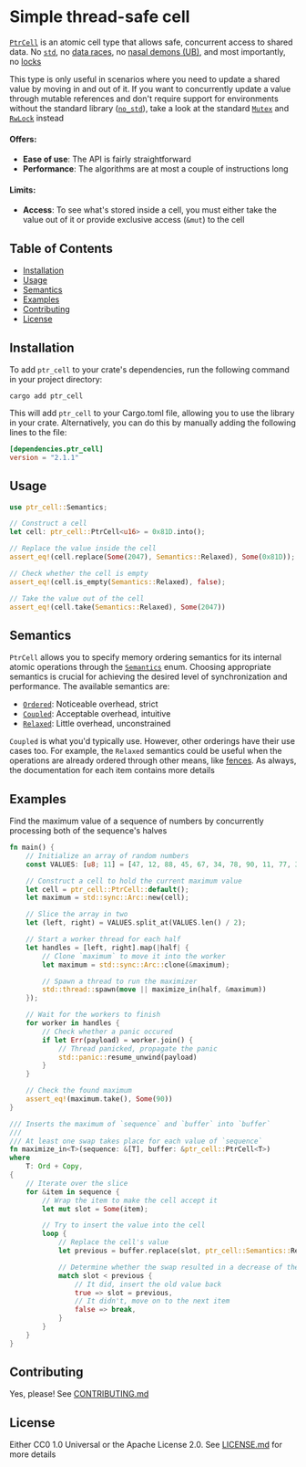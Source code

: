 # Simple thread-safe cell

[`PtrCell`][1] is an atomic cell type that allows safe, concurrent access to shared data. No
[`std`][2], no [data races][3], no [nasal demons (UB)][4], and most importantly, no [locks][5]

This type is only useful in scenarios where you need to update a shared value by moving in and out
of it. If you want to concurrently update a value through mutable references and don't require
support for environments without the standard library ([`no_std`][6]), take a look at the standard
[`Mutex`][7] and [`RwLock`][8] instead

#### Offers:
- **Ease of use**: The API is fairly straightforward
- **Performance**: The algorithms are at most a couple of instructions long

#### Limits:
- **Access**: To see what's stored inside a cell, you must either take the value out of it or
provide exclusive access (`&mut`) to the cell

## Table of Contents
- [Installation](#installation)
- [Usage](#usage)
- [Semantics](#semantics)
- [Examples](#examples)
- [Contributing](#contributing)
- [License](#license)

## Installation

To add `ptr_cell` to your crate's dependencies, run the following command in your project directory:

```shell
cargo add ptr_cell
```

This will add `ptr_cell` to your Cargo.toml file, allowing you to use the library in your crate.
Alternatively, you can do this by manually adding the following lines to the file:

```toml
[dependencies.ptr_cell]
version = "2.1.1"
```

## Usage

```rust
use ptr_cell::Semantics;

// Construct a cell
let cell: ptr_cell::PtrCell<u16> = 0x81D.into();

// Replace the value inside the cell
assert_eq!(cell.replace(Some(2047), Semantics::Relaxed), Some(0x81D));

// Check whether the cell is empty
assert_eq!(cell.is_empty(Semantics::Relaxed), false);

// Take the value out of the cell
assert_eq!(cell.take(Semantics::Relaxed), Some(2047))
```

## Semantics

`PtrCell` allows you to specify memory ordering semantics for its internal atomic operations through
the [`Semantics`][9] enum. Choosing appropriate semantics is crucial for achieving the desired level
of synchronization and performance. The available semantics are:

- [`Ordered`][10]: Noticeable overhead, strict
- [`Coupled`][11]: Acceptable overhead, intuitive
- [`Relaxed`][12]: Little overhead, unconstrained

`Coupled` is what you'd typically use. However, other orderings have their use cases too. For
example, the `Relaxed` semantics could be useful when the operations are already ordered through
other means, like [fences][13]. As always, the documentation for each item contains more details

## Examples

Find the maximum value of a sequence of numbers by concurrently processing both of the sequence's
halves

```rust
fn main() {
    // Initialize an array of random numbers
    const VALUES: [u8; 11] = [47, 12, 88, 45, 67, 34, 78, 90, 11, 77, 33];

    // Construct a cell to hold the current maximum value
    let cell = ptr_cell::PtrCell::default();
    let maximum = std::sync::Arc::new(cell);

    // Slice the array in two
    let (left, right) = VALUES.split_at(VALUES.len() / 2);

    // Start a worker thread for each half
    let handles = [left, right].map(|half| {
        // Clone `maximum` to move it into the worker
        let maximum = std::sync::Arc::clone(&maximum);

        // Spawn a thread to run the maximizer
        std::thread::spawn(move || maximize_in(half, &maximum))
    });

    // Wait for the workers to finish
    for worker in handles {
        // Check whether a panic occured
        if let Err(payload) = worker.join() {
            // Thread panicked, propagate the panic
            std::panic::resume_unwind(payload)
        }
    }

    // Check the found maximum
    assert_eq!(maximum.take(), Some(90))
}

/// Inserts the maximum of `sequence` and `buffer` into `buffer`
///
/// At least one swap takes place for each value of `sequence`
fn maximize_in<T>(sequence: &[T], buffer: &ptr_cell::PtrCell<T>)
where
    T: Ord + Copy,
{
    // Iterate over the slice
    for &item in sequence {
        // Wrap the item to make the cell accept it
        let mut slot = Some(item);

        // Try to insert the value into the cell
        loop {
            // Replace the cell's value
            let previous = buffer.replace(slot, ptr_cell::Semantics::Relaxed);

            // Determine whether the swap resulted in a decrease of the buffer's value
            match slot < previous {
                // It did, insert the old value back
                true => slot = previous,
                // It didn't, move on to the next item
                false => break,
            }
        }
    }
}
```

## Contributing

Yes, please! See [CONTRIBUTING.md][14]

## License

Either CC0 1.0 Universal or the Apache License 2.0. See [LICENSE.md][15] for more details

<!-- References -->
[1]: https://docs.rs/ptr_cell/latest/ptr_cell/struct.PtrCell.html
[2]: https://doc.rust-lang.org/std
[3]: https://en.wikipedia.org/wiki/Race_condition#In_software
[4]: https://en.wikipedia.org/wiki/Undefined_behavior
[5]: https://en.wikipedia.org/wiki/Lock_(computer_science)
[6]: https://docs.rust-embedded.org/book/intro/no-std.html
[7]: https://doc.rust-lang.org/std/sync/struct.Mutex.html
[8]: https://doc.rust-lang.org/std/sync/struct.RwLock.html
[9]: https://docs.rs/ptr_cell/latest/ptr_cell/enum.Semantics.html
[10]: https://docs.rs/ptr_cell/latest/ptr_cell/enum.Semantics.html#variant.Ordered
[11]: https://docs.rs/ptr_cell/latest/ptr_cell/enum.Semantics.html#variant.Coupled
[12]: https://docs.rs/ptr_cell/latest/ptr_cell/enum.Semantics.html#variant.Relaxed
[13]: https://doc.rust-lang.org/std/sync/atomic/fn.fence.html
[14]: CONTRIBUTING.md
[15]: LICENSE.md
